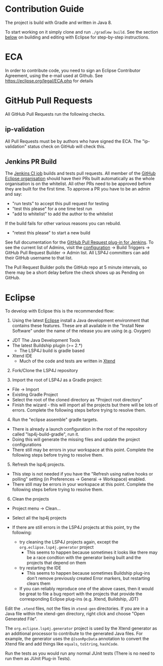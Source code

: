 # Contribution Guide

The project is build with Gradle and written in Java 8.

To start working on it simply clone and run `./gradlew build`. See the section [below](#Eclipse) on building and editing with Eclipse for step-by-step instructions.

# ECA

In order to contribute code, you need to sign an Eclipse Contributor Agreement, using the e-mail used at Github.
See https://eclipse.org/legal/ECA.php for details

# GitHub Pull Requests

All GitHub Pull Requests run the following checks.

## ip-validation

All Pull Requests must be by authors who have signed the ECA. The "ip-validation" status check on GitHub will check this.

## Jenkins PR Build

The [Jenkins CI job](https://ci.eclipse.org/lsp4j/job/lsp4j-github-pullrequests/) builds and tests pull requests. All member of the [GitHub Eclipse organisation](https://github.com/orgs/eclipse/people) should have their PRs built automatically as the whole organisation is on the whitelist. All other PRs need to be approved before they are built for the first time. To approve a PR you have to be an admin and say:

* "run tests" to accept this pull request for testing
* "test this please" for a one time test run
* "add to whitelist" to add the author to the whitelist

If the build fails for other various reasons you can rebuild.

* "retest this please" to start a new build

See full documentation for the [GitHub Pull Request plug-in for Jenkins](https://wiki.jenkins.io/display/JENKINS/GitHub+pull+request+builder+plugin). To see the current list of Admins, visit the [configuration](https://ci.eclipse.org/lsp4j/job/lsp4j-github-pullrequests/configure) -> Build Triggers -> GitHub Pull Request Builder -> Admin list. All LSP4J committers can add their GitHub username to that list.

The Pull Request Builder polls the GitHub repo at 5 minute intervals, so there may be a short delay before the check shows up as Pending on GitHub.

# Eclipse

To develop with Eclipse this is the recommended flow:

1. Using the latest [Eclipse](https://www.eclipse.org/downloads/) install a Java development environment that contains these features. These are all available in the "Install New Software" under the name of the release you are using (e.g. Oxygen)
- JDT The Java Development Tools
- The latest Buildship plugin  (>= 2.\*) 
  - The LSP4J build is gradle based
- Xtend IDE
  - Much of the code and tests are written in [Xtend](https://www.eclipse.org/xtend/)

2. Fork/Clone the LSP4J repository

3. Import the root of LSP4J as a Gradle project:
  - File -> Import
  - Existing Gradle Project
  - Select the root of the cloned directory as "Project root directory"
  - Finish the wizard - this will import all the projects but there will be lots of errors. Complete the following steps before trying to resolve them.

4. Run the "eclipse assemble" gradle targets.
  - There is already a launch configuration in the root of the repository called "lsp4j-build-gradle", run it.
  - Doing this will generate the missing files and update the project configurations
  - There still may be errors in your workspace at this point. Complete the following steps before trying to resolve them.

5. Refresh the lsp4j projects.
  - This step is not needed if you have the "Refresh using native hooks or polling" setting (in Preferences -> General -> Workspace) enabled.
  - There still may be errors in your workspace at this point. Complete the following steps before trying to resolve them.

6. Clean the projects
  - Project menu -> Clean...
  - Select all the lsp4j projects

- If there are still errors in the LSP4J projects at this point, try the following:
  - try cleaning the LSP4J projects again, except the `org.eclipse.lsp4j.generator` project
    - This seems to happen because sometimes it looks like there may be a race condtion with the generator being built and the projects that depend on them
  - try restarting the IDE
    - This seems to happen because sometimes Buildship plug-ins don't remove previously created Error markers, but restarting clears them
  - If you can reliably reproduce one of the above cases, then it would be great to file a bug report with the projects that provide the corresponding Eclipse plug-ins (e.g. Xtend, Buildship, JDT)

Edit the `.xtend` files, not the files in `xtend-gen` directories. If you are in a Java file within the xtend-gen directory, right click and choose "Open Generated File".

The `org.eclipse.lsp4j.generator` project is used by the Xtend generator as an additional processor to contribute to the generated Java files. For example, the generator uses the `@JsonRpcData` annotation to convert the Xtend file and add things like `equals`, `toString`, `hashCode`.

Run the tests as you would run any normal JUnit tests (There is no need to run them as JUnit Plug-in Tests).

